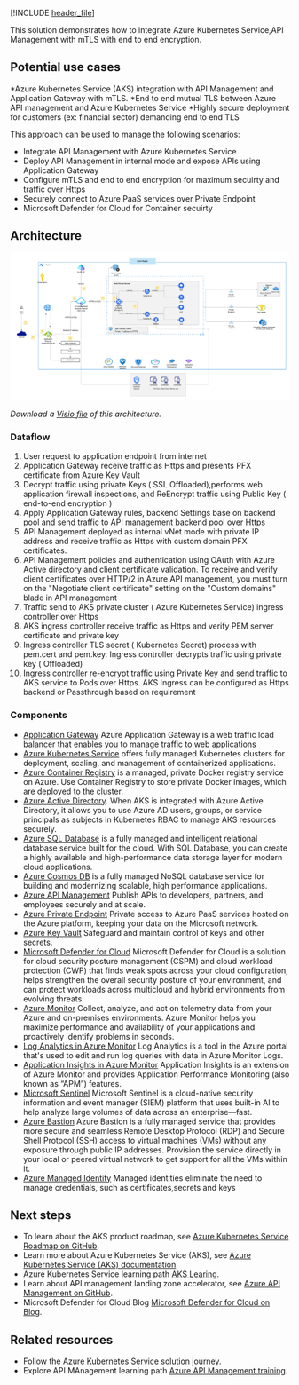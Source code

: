 [!INCLUDE [header_file](../../../includes/sol-idea-header.md)]

This solution demonstrates how to integrate Azure Kubernetes Service,API Management with mTLS with end to end encryption.

## Potential use cases

*Azure Kubernetes Service (AKS) integration with API Management and Application Gateway with mTLS. 
*End to end mutual TLS between Azure API management and Azure Kubernetes Service
*Highly secure deployment for customers (ex: financial sector) demanding end to end TLS

This approach can be used to manage the following scenarios:

* Integrate API Management with Azure Kubernetes Service
* Deploy API Management in internal mode and expose APIs using Application Gateway
* Configure mTLS and end to end encryption for maximum secuirty and traffic over Https  
* Securely connect to Azure PaaS services over Private Endpoint
* Microsoft Defender for Cloud for Container secuirty

## Architecture

![Diagram of the .](../media/mutual-tls-for-deploying-aks-and-apim.png)

*Download a [Visio file](https://arch-center.azureedge.net/mutual-tls-for-deploying-aks-and-apim.vsdx) of this architecture.*

### Dataflow

1. User request to application endpoint from internet
2. Application Gateway receive traffic as Https and presents PFX certificate from Azure Key Vault
3. Decrypt traffic using private Keys ( SSL Offloaded),performs web application firewall inspections, and ReEncrypt traffic using Public Key ( end-to-end encryption )
4. Apply Application Gateway rules, backend Settings base on backend pool and send traffic to API management backend pool over Https
5. API Management deployed as internal vNet mode with private IP address and receive traffic as Https with custom domain PFX certificates. 
6. API Management policies and authentication using OAuth with Azure Active directory and client certificate validation. To receive and verify client certificates over HTTP/2 in Azure API management,  you must turn on the "Negotiate client certificate" setting on the "Custom domains" blade in API management
7. Traffic send to AKS private cluster ( Azure Kubernetes Service) ingress controller over Https
8. AKS ingress controller receive traffic as Https and verify PEM server certificate and private key
9. Ingress controller TLS secret ( Kubernetes Secret) process with pem.cert and pem.key. Ingress controller decrypts traffic using private key (  Offloaded)
10. Ingress controller re-encrypt traffic using Private Key and send traffic to AKS service to Pods over Https. AKS Ingress can be configured as Https backend or Passthrough based on requirement

### Components

* [Application Gateway](https://learn.microsoft.com/en-us/azure/application-gateway/overview) Azure Application Gateway is a web traffic load balancer that enables you to manage traffic to web applications
* [Azure Kubernetes Service](https://azure.microsoft.com/services/kubernetes-service) offers fully managed Kubernetes clusters for deployment, scaling, and management of containerized applications.
* [Azure Container Registry](https://azure.microsoft.com/services/container-registry) is a managed, private Docker registry service on Azure. Use Container Registry to store private Docker images, which are deployed to the cluster.
* [Azure Active Directory](https://azure.microsoft.com/services/active-directory). When AKS is integrated with Azure Active Directory, it allows you to use Azure AD users, groups, or service principals as subjects in Kubernetes RBAC to manage AKS resources securely.
* [Azure SQL Database](https://azure.microsoft.com/services/sql-database) is a fully managed and intelligent relational database service built for the cloud. With SQL Database, you can create a highly available and high-performance data storage layer for modern cloud applications.
* [Azure Cosmos DB](https://azure.microsoft.com/services/cosmos-db) is a fully managed NoSQL database service for building and modernizing scalable, high performance applications.
* [Azure API Management](https://azure.microsoft.com/en-us/products/api-management) Publish APIs to developers, partners, and employees securely and at scale.
* [Azure Private Endpoint](https://azure.microsoft.com/en-us/products/private-link) Private access to Azure PaaS services hosted on the Azure platform, keeping your data on the Microsoft network.
* [Azure Key Vault](https://azure.microsoft.com/en-us/products/key-vault) Safeguard and maintain control of keys and other secrets.
* [Microsoft Defender for Cloud](https://azure.microsoft.com/en-us/products/defender-for-cloud) Microsoft Defender for Cloud is a solution for cloud security posture management (CSPM) and cloud workload protection (CWP) that finds weak spots across your cloud configuration, helps strengthen the overall security posture of your environment, and can protect workloads across multicloud and hybrid environments from evolving threats.
* [Azure Monitor](https://azure.microsoft.com/en-us/products/monitor) Collect, analyze, and act on telemetry data from your Azure and on-premises environments. Azure Monitor helps you maximize performance and availability of your applications and proactively identify problems in seconds.
* [Log Analytics in Azure Monitor](https://learn.microsoft.com/en-us/azure/azure-monitor/logs/log-analytics-overview) Log Analytics is a tool in the Azure portal that's used to edit and run log queries with data in Azure Monitor Logs.
* [Application Insights in Azure Monitor](https://learn.microsoft.com/en-us/azure/azure-monitor/app/app-insights-overview) Application Insights is an extension of Azure Monitor and provides Application Performance Monitoring (also known as “APM”) features.
* [Microsoft Sentinel](https://azure.microsoft.com/en-us/products/microsoft-sentinel) Microsoft Sentinel is a cloud-native security information and event manager (SIEM) platform that uses built-in AI to help analyze large volumes of data across an enterprise—fast.
* [Azure Bastion](https://azure.microsoft.com/en-us/products/azure-bastion) Azure Bastion is a fully managed service that provides more secure and seamless Remote Desktop Protocol (RDP) and Secure Shell Protocol (SSH) access to virtual machines (VMs) without any exposure through public IP addresses. Provision the service directly in your local or peered virtual network to get support for all the VMs within it.
* [Azure Managed Identity](https://learn.microsoft.com/en-us/azure/active-directory/managed-identities-azure-resources) Managed identities eliminate the need to manage credentials, such as certificates,secrets and keys

## Next steps

* To learn about the AKS product roadmap, see [Azure Kubernetes Service Roadmap on GitHub](https://github.com/Azure/AKS/projects/1).
* Learn more about Azure Kubernetes Service (AKS), see [Azure Kubernetes Service (AKS) documentation](https://learn.microsoft.com/en-us/azure/aks/intro-kubernetes).
* Azure Kubernetes Service learning path [AKS Learing](https://learn.microsoft.com/en-us/training/paths/intro-to-kubernetes-on-azure).  
* Learn about API management landing zone accelerator, see [Azure API Management on GitHub](https://github.com/Azure/apim-landing-zone-accelerator).
* Microsoft Defender for Cloud Blog [Microsoft Defender for Cloud on Blog](https://techcommunity.microsoft.com/t5/microsoft-defender-for-cloud/bg-p/MicrosoftDefenderCloudBlog).

## Related resources

* Follow the [Azure Kubernetes Service solution journey](../../reference-architectures/containers/aks-start-here.md).
* Explore API MAnagement learning path [Azure API Management training](https://learn.microsoft.com/en-us/training/modules/explore-api-management/).
